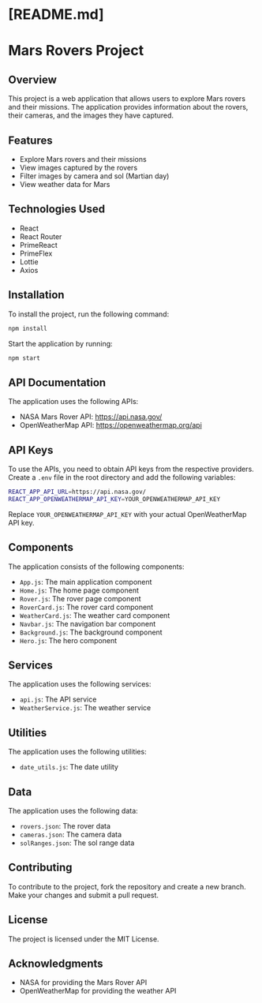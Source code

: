 

[README.md]
================

Mars Rovers Project
================

Overview
--------

This project is a web application that allows users to explore Mars rovers and their missions. The application provides information about the rovers, their cameras, and the images they have captured.

Features
--------

* Explore Mars rovers and their missions
* View images captured by the rovers
* Filter images by camera and sol (Martian day)
* View weather data for Mars

Technologies Used
----------------

* React
* React Router
* PrimeReact
* PrimeFlex
* Lottie
* Axios

Installation
------------

To install the project, run the following command:

```bash
npm install
```

Start the application by running:

```bash
npm start
```

API Documentation
-----------------

The application uses the following APIs:

* NASA Mars Rover API: https://api.nasa.gov/
* OpenWeatherMap API: https://openweathermap.org/api

API Keys
---------

To use the APIs, you need to obtain API keys from the respective providers. Create a `.env` file in the root directory and add the following variables:

```bash
REACT_APP_API_URL=https://api.nasa.gov/
REACT_APP_OPENWEATHERMAP_API_KEY=YOUR_OPENWEATHERMAP_API_KEY
```

Replace `YOUR_OPENWEATHERMAP_API_KEY` with your actual OpenWeatherMap API key.

Components
------------

The application consists of the following components:

* `App.js`: The main application component
* `Home.js`: The home page component
* `Rover.js`: The rover page component
* `RoverCard.js`: The rover card component
* `WeatherCard.js`: The weather card component
* `Navbar.js`: The navigation bar component
* `Background.js`: The background component
* `Hero.js`: The hero component

Services
---------

The application uses the following services:

* `api.js`: The API service
* `WeatherService.js`: The weather service

Utilities
------------

The application uses the following utilities:

* `date_utils.js`: The date utility

Data
------

The application uses the following data:

* `rovers.json`: The rover data
* `cameras.json`: The camera data
* `solRanges.json`: The sol range data

Contributing
------------

To contribute to the project, fork the repository and create a new branch. Make your changes and submit a pull request.

License
-------

The project is licensed under the MIT License.

Acknowledgments
---------------

* NASA for providing the Mars Rover API
* OpenWeatherMap for providing the weather API